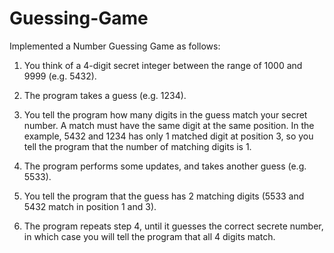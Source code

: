 # Guessing-Game
Implemented a Number Guessing Game as follows:

1. You think of a 4-digit secret integer between the range of 1000 and 9999 (e.g. 5432).

2. The program takes a guess (e.g. 1234).

3. You tell the program how many digits in the guess match your secret number. A match must have the same digit at the same position. In the example, 5432 and 1234 has only 1 matched digit at position 3, so you tell the program that the number of matching digits is 1.

4. The program performs some updates, and takes another guess (e.g. 5533).

5. You tell the program that the guess has 2 matching digits (5533 and 5432 match in position 1 and 3).

6. The program repeats step 4, until it guesses the correct secrete number, in which case you will tell the program that all 4 digits match.
